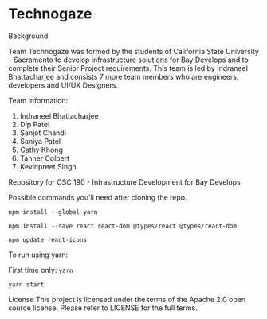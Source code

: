 # Technogaze

Background

Team Technogaze was formed by the students of California State University - Sacramento to develop infrastructure solutions for Bay Develops and to complete their Senior Project requirements. This team is led by Indraneel Bhattacharjee and consists 7 more team members who are engineers, developers and UI/UX Designers.

Team information:

1. Indraneel Bhattacharjee
2. Dip Patel
3. Sanjot Chandi
4. Saniya Patel
5. Cathy Khong
6. Tanner Colbert
7. Kevinpreet Singh

Repository for CSC 190 - Infrastructure Development for Bay Develops

Possible commands you'll need after cloning the repo.

`npm install --global yarn`

`npm install --save react react-dom @types/react @types/react-dom`

`npm update react-icons`

To run using yarn:

First time only: `yarn`

`yarn start `

License
This project is licensed under the terms of the Apache 2.0 open source license. Please refer to LICENSE for the full terms.
